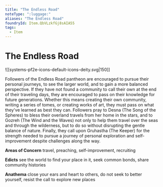```yaml
---
title: "The Endless Road"
noteType: ":luggage:"
aliases: "The Endless Road"
foundryId: Item.QbVLzkfGj8sAIA55
tags:
  - Item
---
```


# The Endless Road
![[systems-pf2e-icons-default-icons-deity.svg|150]]

Followers of the Endless Road pantheon are encouraged to pursue their personal journeys, to see the larger world, and to gain a more balanced perspective. If they have not found a community to call their own at the end of their traveling days, they are encouraged to pass on their knowledge for future generations. Whether this means creating their own community, writing a series of tomes, or creating works of art, they must pass on what they've learned as best they can. Followers pray to Desna (The Song of the Spheres) to bless their overland travels from her home in the stars, and to Gozreh (The Wind and the Waves) not only to help them travel over the seas and through the wilderness, but to do so without disrupting the gentle balance of nature. Finally, they call upon Gruhastha (The Keeper) for the strength needed to pursue a journey of personal exploration and self-improvement despite challenges along the way.

**Areas of Concern** travel, preaching, self-improvement, recruiting

**Edicts** see the world to find your place in it, seek common bonds, share community histories

**Anathema** close your ears and heart to others, do not seek to better yourself, resist the call to explore new places
